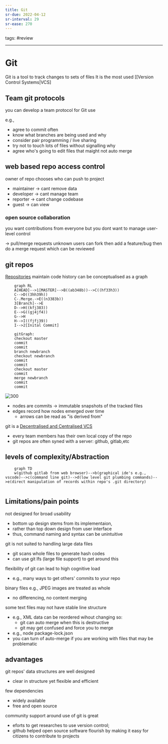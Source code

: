 ```yaml
---
title: Git
sr-due: 2022-04-12
sr-interval: 29
sr-ease: 270
---
```


tags: #review

---
# Git
Git is a tool to track changes to sets of files
It is the most used [[Version Control Systems|VCS]

## Team git protocols
you can develop a team protocol for Git use

e.g.,
- agree to commit often
- know what branches are being used and why
- consider pair programming / live sharing
- try not to touch lots of files without signalling why
- agree who's going to edit files that maight not auto merge

## web based repo access control
owner of repo chooses who can push to project
- maintainer -> cant remove data
- developer -> cant manage team
- reporter -> cant change codebase
- guest -> can view

### open source collaboration
you want contributions from everyone
but you dont want to manage user-level control

-> pull/merge requests
unknown users can fork then add a feature/bug then do a merge request which can be reviewed

## git repos
[Repositories](content/notes/git-cheat-sheet.md#^3b3a5d) maintain code history
can be conceptualised as a graph
```mermaid
	graph RL
	A[HEAD]-->1[MASTER]-->B((ab348b))-->C((hf33h3))
	C-->D((3hh39h))
	C-.Merge.->E((n3383b))
	3[Branch]-->E
	D-->H((kfj383))
	E-->G((gj4jf4))
	G-->H
	H-->I((fjfj39))
	I-->2[Inital Commit]	
```
```mermaid
	gitGraph:
	checkout master
	commit
	commit
	branch newbranch
	checkout newbranch
	commit
	commit
	checkout master
	commit
	merge newbranch
	commit
	commit
```

![300](None)
- nodes are commits -> immutable snapshots of the tracked files
- edges record how nodes emerged over time
	- arrows can be read as "is derived from"

git is a [Decentralised and Centralised VCS](content/notes/version-control-systems.md#^98d838)
- every team members has their own local copy of the repo
- git repos are often syned with a server: github, gitlab,etc

## levels of complexity/Abstraction
```mermaid
	graph TD
	w(github gitlab from web browser)-->b(graphical ide's e.g., vscode)-->c(command line git)-->d(low level git plumbing commands)-->e(direct manipulation of records within repo's .git directory)
	
```

## Limitations/pain points
not designed for broad usability
- bottom up design stems from its implementaion,
- rather than top down design from user interface
- thus, command naming and syntax can be unintuitive

git is not suited to handling large data files
- git scans whole files to generate hash codes
- can use git lfs (large file support) to get around this

flexibility of git can lead to high cognitive load
- e.g., many ways to get others' commits to your repo

binary files e.g., JPEG images are treated as whole
- no differencing, no content merging

some text files may not have stable line structure
- e.g., XML data can be reordered wihout changing so:
	- git can auto merge when this is destructive
	- git may get confused and force you to merge
- e.g., node package-lock.json
- you can turn of auto-merge if you are working with files that may be problematic

## advantages
git repos' data structures are well designed
- clear in structure yet flexible and efficient

few dependencies
- widely available
- free and open source

community support around use of git is great
- eforts to get researches to use version control;
- github helped open source software flourish by making it easy for citizens to contribute to projects









